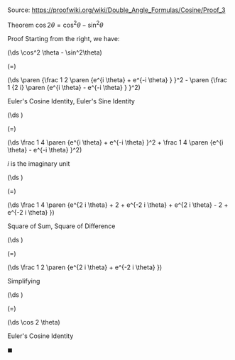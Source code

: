 # 

Source: https://proofwiki.org/wiki/Double_Angle_Formulas/Cosine/Proof_3

Theorem
$\cos 2 \theta = \cos^2 \theta - \sin^2 \theta$


Proof
Starting from the right, we have:














\(\ds \cos^2 \theta - \sin^2\theta\)

\(=\)







\(\ds \paren {\frac 1 2 \paren {e^{i \theta} + e^{-i \theta} } }^2 - \paren {\frac 1 {2 i} \paren {e^{i \theta} - e^{-i \theta} } }^2\)





Euler's Cosine Identity, Euler's Sine Identity














\(\ds \)

\(=\)







\(\ds \frac 1 4 \paren {e^{i \theta} + e^{-i \theta} }^2 + \frac 1 4 \paren {e^{i \theta} - e^{-i \theta} }^2\)





$i$ is the imaginary unit














\(\ds \)

\(=\)







\(\ds \frac 1 4 \paren {e^{2 i \theta} + 2 + e^{-2 i \theta} + e^{2 i \theta} - 2 + e^{-2 i \theta} }\)





Square of Sum, Square of Difference














\(\ds \)

\(=\)







\(\ds \frac 1 2 \paren {e^{2 i \theta} + e^{-2 i \theta} }\)





Simplifying














\(\ds \)

\(=\)







\(\ds \cos 2 \theta\)





Euler's Cosine Identity



$\blacksquare$





